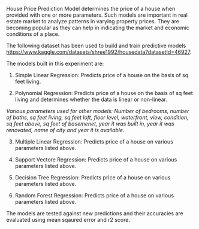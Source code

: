 House Price Prediction Model determines the price of a house when provided with one or more parameters. 
Such models are important in real estate market to analyze patterns in varying property prices. They are becoming popular as they can help in indicating the market and economic conditions of a place. 

The following dataset has been used to build and train predictive models https://www.kaggle.com/datasets/shree1992/housedata?datasetId=46927. 

The models built in this experiment are: 

1. Simple Linear Regression: Predicts price of a house on the basis of sq feet living. 

2. Polynomial Regression: Predicts price of a house on the basis of sq feet living and determines whether the data is linear or non-linear. 

*Various parameters used for other models: Number of bedrooms, number of baths, sq feet living, sq feet loft, 
floor level, waterfront, view, condition, sq feet above, sq feet of basemenet, year it was built in, year it was renovated, name of city and year it is available.*

3. Multiple Linear Regression: Predicts price of a house on various parameters listed above.

4. Support Vectore Regression: Predicts price of a house on various parameters listed above.

5. Decision Tree Regression: Predicts price of a house on various parameters listed above.

6. Random Forest Regression: Predicts price of a house on various parameters listed above.

The models are tested against new predictions and their accuracies are evaluated using mean sqaured error and r2 score. 
